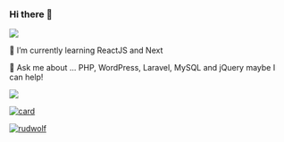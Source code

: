 ### Hi there 👋

<img src="https://img.shields.io/static/v1?label=Overview&message=Rodolfo%20Rodrigues&color=f8efd4&style=for-the-badge&logo=GitHub">

🌱 I’m currently learning ReactJS and Next

💬 Ask me about ... PHP, WordPress, Laravel, MySQL and jQuery maybe I can help!

<a href="https://www.linkedin.com/in/rodolfoestima/" target="_blank"><img src="https://img.shields.io/badge/LinkedIn-0077B5?style=for-the-badge&logo=linkedin&logoColor=white"></a>

[![card](https://github-readme-stats.vercel.app/api?username=rudwolf&theme=default)](https://github.com/rudwolf)

[![rudwolf](https://github-readme-stats.vercel.app/api/top-langs/?username=rudwolf&hide=html&layout=compact&theme=default)](https://github.com/rudwolf)
